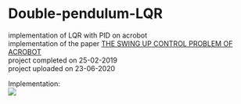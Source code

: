 # Double-pendulum-LQR
implementation of LQR with PID on acrobot \
implementation of the paper [THE SWING UP CONTROL PROBLEM OF ACROBOT](https://github.com/satyamgupta2708/Double-pendulum-LQR/blob/master/swingupctrlprob.pdf)\
project completed on 25-02-2019 \
project uploaded on 23-06-2020 

Implementation:\
![](https://github.com/satyamgupta2708/Double-pendulum-LQR/blob/master/double_pendulum.gif)

